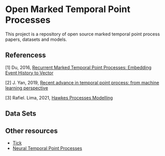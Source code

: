 # Open Marked Temporal Point Processes
This project is a repository of open source marked temporal point process papers, datasets and models.   




## Referencess

<a id="1">[1]</a> Du, 2016, [Recurrent Marked Temporal Point Processes: Embedding Event History to Vector](https://www.kdd.org/kdd2016/papers/files/rpp1081-duA.pdf)

<a id="2">[2]</a> J. Yan, 2019, [Recent advance in temporal point process: from machine learning perspective](http://thinklab.sjtu.edu.cn/src/ppsurvey.pdf)

<a id="3">[3]</a> Rafiel. Lima, 2021, [Hawkes Processes Modelling ](https://arxiv.org/pdf/2011.13073.pdf)


## Data Sets


## Other resources

- [Tick](https://x-datainitiative.github.io/tick/modules/hawkes.html)  
- [Neural Temporal Point Processes](https://github.com/babylonhealth/neuralTPPs#papers) 




